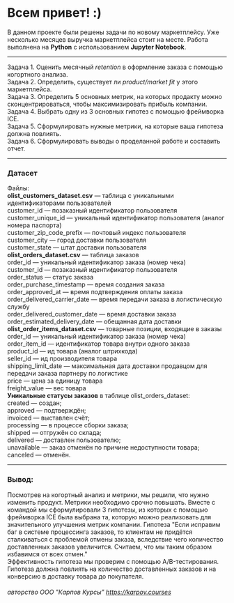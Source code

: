 # Всем привет! :)

  В данном проекте были решены задачи по новому маркетплейсу. Уже несколько месяцев выручка маркетплейса стоит на месте. Работа выполнена на **Python** с использованием **Jupyter Notebook**.
______________________________________________________________________________

Задача 1. Оценить месячный *retention* в оформление заказа с помощью когортного анализа.  
Задача 2. Определить, существует ли *product/market fit* у этого маркетплейса.  
Задача 3. Определить 5 основных метрик, на которых продакту можно сконцентрироваться, чтобы максимизировать прибыль компании.  
Задача 4. Выбрать одну из 3 основных гипотез с помощью фреймворка ICE.  
Задача 5. Сформулировать нужные метрики, на которые ваша гипотеза должна повлиять.  
Задача 6. Сформулировать выводы о проделанной работе и составить отчет.  

------------------------------------------------------------------------------

### Датасет
Файлы:  
**olist_customers_dataset.csv** — таблица с уникальными идентификаторами пользователей  
customer_id — позаказный идентификатор пользователя  
customer_unique_id — уникальный идентификатор пользователя (аналог номера паспорта)  
customer_zip_code_prefix — почтовый индекс пользователя  
customer_city — город доставки пользователя  
customer_state — штат доставки пользователя  
**olist_orders_dataset.csv** —  таблица заказов  
order_id — уникальный идентификатор заказа (номер чека)  
customer_id — позаказный идентификатор пользователя  
order_status — статус заказа  
order_purchase_timestamp — время создания заказа  
order_approved_at — время подтверждения оплаты заказа  
order_delivered_carrier_date — время передачи заказа в логистическую службу  
order_delivered_customer_date — время доставки заказа    
order_estimated_delivery_date — обещанная дата доставки    
**olist_order_items_dataset.csv** — товарные позиции, входящие в заказы  
order_id — уникальный идентификатор заказа (номер чека)  
order_item_id — идентификатор товара внутри одного заказа  
product_id — ид товара (аналог штрихкода)  
seller_id — ид производителя товара  
shipping_limit_date — максимальная дата доставки продавцом для передачи заказа партнеру по логистике  
price — цена за единицу товара  
freight_value — вес товара   
**Уникальные статусы заказов** в таблице olist_orders_dataset:  
created — создан;  
approved — подтверждён;  
invoiced — выставлен счёт;  
processing — в процессе сборки заказа;  
shipped — отгружён со склада;  
delivered — доставлен пользователю;  
unavailable — заказ отменён по причине недоступности товара;  
canceled — отменён.  

--------------------------------------------------------------------------------

### Вывод:
Посмотрев на когортный анализ и метрики, мы решили, что нужно изменить продукт. Метрики необходимо срочно повышать. Вместе с командой мы сформулировали 3 гипотезы, из которых с помощью фреймворка ICE была выбрана та, которую можно реализовать для значительного улучшения метрик компании. Гипотеза "Если исправим баг в системе процессинга заказов, то клиентам не придётся сталкиваться с проблемой отмены заказа, вследствие чего количество доставленных заказов увеличится. Считаем, что мы таким образом избавимся от всех отмен."  
Эффективность гипотеза мы проверим с помощью A/B-тестирования. Гипотеза должна повлиять на количество доставленных заказов и на конверсию в доставку товара до покупателя.

###### авторство ООО "Карпов Курсы" https://karpov.courses
